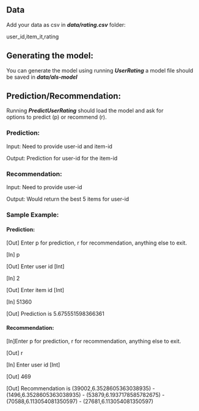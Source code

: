 ## Data
Add your data as csv in ***data/rating.csv*** folder:

user_id,item_it,rating

## Generating the model:
You can generate the model using running ***UserRating*** 
a model file should be saved in ***data/als-model***

## Prediction/Recommendation:
Running ***PredictUserRating*** should load the model and ask for  
options to predict (p) or recommend (r).

### Prediction:
Input: Need to provide user-id and item-id

Output: Prediction for user-id for the item-id

### Recommendation:
Input: Need to provide user-id

Output: Would return the best 5 items for user-id


### Sample Example:
#### Prediction:
[Out] Enter p for prediction, r for recommendation, anything else to exit.

[In] p


[Out] Enter user id [Int]

[In] 2


[Out] Enter item id [Int]

[In] 51360


[Out] Prediction is 5.675551598366361

#### Recommendation:
[In]Enter p for prediction, r for recommendation, anything else to exit.

[Out] r


[In] Enter user id [Int]

[Out] 469


[Out] Recommendation is (39002,6.3528605363038935) - (1496,6.3528605363038935) - (53879,6.1937178585782675) - (70588,6.113054081350597) - (27681,6.113054081350597)

